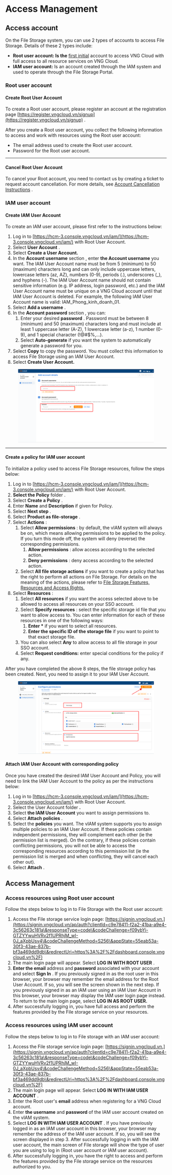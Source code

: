 # Access Management

## Access account <a href="#tai-khoan-truy-cap" id="tai-khoan-truy-cap"></a>

On the File Storage system, you can use 2 types of accounts to access File Storage. Details of these 2 types include:

* **Root user account: Is the** [first initial](https://register.vngcloud.vn/signup) account to access VNG Cloud with full access to all resource services on VNG Cloud.
* **IAM user account:** Is an account created through the IAM system and used to operate through the File Storage Portal.

### Root user account <a href="#root-user-account" id="root-user-account"></a>

#### **Create Root User Account**

To create a Root user account, please register an account at the registration page [https://register.vngcloud.vn/signup](https://register.vngcloud.vn/signup) .

After you create a Root user account, you collect the following information to access and work with resources using the Root user account:

* The email address used to create the Root user account.
* Password for the Root user account.

***

#### **Cancel Root User Account**

To cancel your Root account, you need to contact us by creating a ticket to request account cancellation. For more details, see [Account Cancellation Instructions](https://docs.vngcloud.vn/vng-cloud-document/v/vn/huong-dan-su-dung-tai-khoan/huong-dan-huy-tai-khoan) .

### IAM user account <a href="#root-user-account-1" id="root-user-account-1"></a>

#### **Create IAM User Account**

To create an IAM user account, please first refer to the instructions below:

1. Log in to [https://hcm-3.console.vngcloud.vn/iam/](https://hcm-3.console.vngcloud.vn/iam/) with Root User Account.
2. Select **User Account** .
3. Select **Create a User Account.**
4. In the **Account username** section , enter **the Account username** you want. The IAM User Account name must be from 5 (minimum) to 50 (maximum) characters long and can only include uppercase letters, lowercase letters (az, AZ), numbers (0-9), periods (.), underscores (\_), and hyphens (-). The IAM User Account name should not contain sensitive information (e.g. IP address, login password, etc.) and the IAM User Account name must be unique on a VNG Cloud account until that IAM User Account is deleted. For example, the following IAM User Account name is valid: IAM\_Phong\_kinh\_doanh\_01.
5. Select **Add a username** .
6. In the **Account password** section , you can:
   1. Enter your desired **password** . Password must be between 8 (minimum) and 50 (maximum) characters long and must include at least 1 uppercase letter (A-Z), 1 lowercase letter (a-z), 1 number (0-9), and 1 special character (!@#$%,...).
   2. Select **Auto-generate** if you want the system to automatically generate a password for you.
7. Select **Copy** to copy the password. You must collect this information to access File Storage using an IAM User Account.
8. Select **Create User Account.**

<figure><img src="../../../.gitbook/assets/image (39) (1) (1) (1).png" alt=""><figcaption></figcaption></figure>

***

#### **Create a policy for IAM user account**

To initialize a policy used to access File Storage resources, follow the steps below:

1. Log in to [https://hcm-3.console.vngcloud.vn/iam/](https://hcm-3.console.vngcloud.vn/iam/) with Root User Account.
2. **Select the Policy** folder .
3. Select **Create a Policy** .
4. Enter **Name** and **Description** if given for Policy.
5. Select **Next step** .
6. Select **Product as file-storage** .
7. Select **Actions** :
   1. Select **Allow permissions** : by default, the vIAM system will always be on, which means allowing permissions to be applied to the policy. If you turn this mode off, the system will deny (reverse) the corresponding permissions.
      1. **Allow permissions** : allow access according to the selected action.
      2. **Deny permissions** : deny access according to the selected action.
   2. Select **All file storage actions** if you want to create a policy that has the right to perform all actions on File Storage. For details on the meaning of the actions, please refer to [File Storage Features, Resources and Access Rights.](https://docs-vngcloud-vn.translate.goog/vng-cloud-document/vn/vstorage/filestorage/quan-ly-truy-cap/tinh-nang-tai-nguyen-file-storage-va-quyen-truy-cap)
8. Select **Resources** :
   1. Select **All resources** if you want the access selected above to be allowed to access all resources on your SSO account.
   2. Select **Specify resources** : select the specific storage id file that you want to allow access to. You can enter information for each of these resources in one of the following ways:
      1. **Enter \*** if you want to select all resources.
      2. **Enter the specific ID of the storage file** if you want to point to that exact storage file.
   3. You can also select **Any** to allow access to all file storage in your SSO account.
   4. Select **Request conditions:** enter special conditions for the policy if any.

After you have completed the above 8 steps, the file storage policy has been created. Next, you need to assign it to your IAM User Account.

<figure><img src="../../../.gitbook/assets/image (1) (1) (1) (1) (1) (1) (1) (1) (1) (1).png" alt=""><figcaption></figcaption></figure>

#### **Attach IAM User Account with corresponding policy**

Once you have created the desired IAM User Account and Policy, you will need to link the IAM User Account to the policy as per the instructions below:

1. Log in to [https://hcm-3.console.vngcloud.vn/iam/](https://hcm-3.console.vngcloud.vn/iam/) with Root User Account.
2. Select the User Account folder **.**
3. Select **the IAM User Account** you want to assign permissions to.
4. Select **Attach policies** .
5. Select the **policies** you want. The vIAM system supports you to assign multiple policies to an IAM User Account. If these policies contain independent permissions, they will complement each other (ie the permission list is merged). On the contrary, if these policies contain conflicting permissions, you will not be able to access the corresponding resources according to this permission list (ie the permission list is merged and when conflicting, they will cancel each other out).
6. Select **Attach** .

## Access Management <a href="#quan-ly-truy-cap" id="quan-ly-truy-cap"></a>

### Access resources using Root user account <a href="#truy-cap-tai-nguyen-su-dung-root-user-account" id="truy-cap-tai-nguyen-su-dung-root-user-account"></a>

Follow the steps below to log in to File Storage with the Root user account:

1. Access the File storage service login page: [https://signin.vngcloud.vn.](https://signin.vngcloud.vn/ap/auth?clientId=c9e78411-f2a2-41ba-a9e4-3c56263c181a\&responseType=code\&codeChallenge=f09ybYi-GTZYYwuHVRv2f1UPRhjM_wI-0J_aXpbUsv4\&codeChallengeMethod=S256\&appState=55eab53a-30f3-43ae-837b-bf3a469dd9db\&redirectUri=https%3A%2F%2Fdashboard.console.vngcloud.vn%2F)
2. The main login page will appear. Select **LOG IN WITH ROOT USER** .
3. **Enter the email** address and **password** associated with your account and select **Sign In** . If you previously signed in as the root user in this browser, your browser may remember the email address for the Root User Account. If so, you will see the screen shown in the next step. If you previously signed in as an IAM user using an IAM User Account in this browser, your browser may display the IAM user login page instead. To return to the main login page, select **LOG IN AS ROOT USER.**
4. After successfully logging in, you have full access and perform the features provided by the File storage service on your resources.

### Access resources using IAM user account <a href="#truy-cap-tai-nguyen-su-dung-iam-user-account" id="truy-cap-tai-nguyen-su-dung-iam-user-account"></a>

Follow the steps below to log in to File storage with an IAM user account:

1. Access the File storage service login page: [https://signin.vngcloud.vn.](https://signin.vngcloud.vn/ap/auth?clientId=c9e78411-f2a2-41ba-a9e4-3c56263c181a\&responseType=code\&codeChallenge=f09ybYi-GTZYYwuHVRv2f1UPRhjM_wI-0J_aXpbUsv4\&codeChallengeMethod=S256\&appState=55eab53a-30f3-43ae-837b-bf3a469dd9db\&redirectUri=https%3A%2F%2Fdashboard.console.vngcloud.vn%2F)
2. The main login page will appear. Select **LOG IN WITH IAM USER ACCOUNT** .
3. Enter the Root user's **email** address when registering for a VNG Cloud account.
4. Enter **the username** and **password** of the IAM user account created on the vIAM system.
5. Select **LOG IN WITH IAM USER ACCOUNT** . If you have previously logged in as an IAM user account in this browser, your browser may remember the address of the IAM user account. If so, you will see the screen displayed in step 3. After successfully logging in with the IAM user account, the main screen of File storage will show the type of user you are using to log in (Root user account or IAM user account).
6. After successfully logging in, you have the right to access and perform the features provided by the File storage service on the resources authorized to you.
